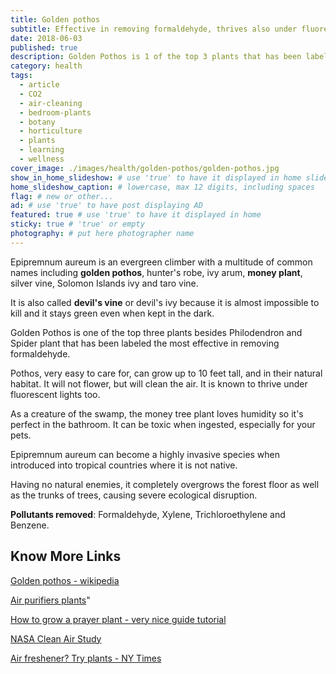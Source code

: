 ```yaml
---
title: Golden pothos
subtitle: Effective in removing formaldehyde, thrives also under fluorescent lights and it's very easy to care for.
date: 2018-06-03
published: true
description: Golden Pothos is 1 of the top 3 plants that has been labeled the most effective in removing formaldehyde, is strong and stays green even with little light. # max 160 digits cos dunno how to trim it, yet......
category: health
tags:
  - article
  - CO2
  - air-cleaning
  - bedroom-plants
  - botany
  - horticulture
  - plants
  - learning
  - wellness
cover_image: ./images/health/golden-pothos/golden-pothos.jpg
show_in_home_slideshow: # use 'true' to have it displayed in home slideshow
home_slideshow_caption: # lowercase, max 12 digits, including spaces
flag: # new or other...
ad: # use 'true' to have post displaying AD
featured: true # use 'true' to have it displayed in home
sticky: true # 'true' or empty
photography: # put here photographer name
---
```

Epipremnum aureum is an evergreen climber with a multitude of common names including **golden pothos**, hunter's robe, ivy arum, **money plant**, silver vine, Solomon Islands ivy and taro vine.

It is also called **devil's vine** or devil's ivy because it is almost impossible to kill and it stays green even when kept in the dark.

Golden Pothos is one of the top three plants besides Philodendron and Spider plant that has been labeled the most effective in removing formaldehyde.

Pothos, very easy to care for, can grow up to 10 feet tall, and in their natural habitat. It will not flower, but will clean the air. It is known to thrive under fluorescent lights too.

As a creature of the swamp, the money tree plant loves humidity so it's perfect in the bathroom. It can be toxic when ingested, especially for your pets.

Epipremnum aureum can become a highly invasive species when introduced into tropical countries where it is not native.

Having no natural enemies, it completely overgrows the forest floor as well as the trunks of trees, causing severe ecological disruption.

**Pollutants removed**: Formaldehyde, Xylene, Trichloroethylene and Benzene.


## Know More Links

[Golden pothos - wikipedia](https://en.wikipedia.org/wiki/Epipremnum_aureum)

[Air purifiers plants](http://air-purifier-reviewsite.com/blog/15-house-plants-you-can-use-as-air-purifiers/)"

[How to grow a prayer plant - very nice guide tutorial](https://www.jenreviews.com/prayer-plant/)

[NASA Clean Air Study](https://en.wikipedia.org/wiki/NASA_Clean_Air_Study)

[Air freshener? Try plants - NY Times](https://www.nytimes.com/1994/02/13/nyregion/cuttings-need-an-air-freshener-try-plants.html)
